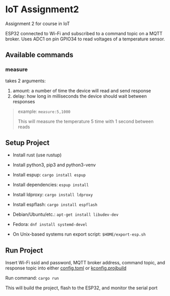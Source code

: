 # IoT Assignment2

Assignment 2 for course in IoT

ESP32 connected to Wi-Fi and subscribed to a command topic on a MQTT broker.
Uses ADC1 on pin GPIO34 to read voltages of a temperature sensor.

## Available commands
### measure
takes 2 arguments:
1. amount: a number of time the device will read and send response 
2. delay: how long in milliseconds the device should wait between responses

> example: ``measure:5,1000``
> 
> This will measure the temperature 5 time with 1 second between reads

## Setup Project

- Install rust (use rustup)
- Install python3, pip3 and python3-venv
- Install espup: `cargo install espup`
- Install dependencies: `espup install`
- Install ldproxy: `cargo install ldproxy`
- Install espflash: `cargo install espflash`


- Debian/Ubuntu/etc.: `apt-get install libudev-dev`
- Fedora: `dnf install systemd-devel`


- On Unix-based systems run export script: `$HOME/export-esp.sh`

## Run Project

Insert Wi-Fi ssid and password, MQTT broker address, command topic, and response topic 
into either [config.toml](./.cargo/config.toml) or [kconfig.projbuild](./src/kconfig.projbuild)

Run command: `cargo run`

This will build the project, flash  to the ESP32, and monitor the serial port
